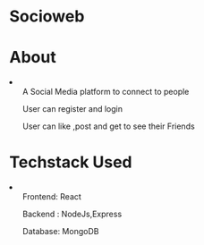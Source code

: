 # Socioweb

<h1> About </h1>
<li>
  <ul>A Social Media platform to connect to people</ul>
   <ul>User can register and login</ul>
   <ul>User can like ,post and get to see their Friends</ul>
</li>

<h1>Techstack Used</h1>
<li>
  <ul>Frontend: React</ul>
   <ul>Backend : NodeJs,Express</ul>
   <ul>Database: MongoDB</ul>
</li>
